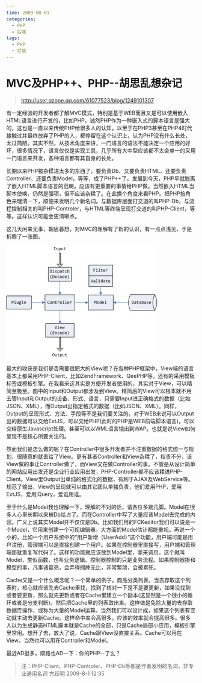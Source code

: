 ```yaml
---
time: 2009-08-01
categories:
  - PHP
  - 后端
tags:
  - PHP
  - 后端
---
```


# MVC及PHP++、PHP--胡思乱想杂记

> <http://user.qzone.qq.com/61077523/blog/1249101307>

有一定经验的开发者都了解MVC模式，特别是基于WEB而且又是可以使用嵌入HTML语言进行开发的，比如PHP。诚然PHP作为一种嵌入式的脚本语言是强大的，这也是一直以来传统PHP给很多人的认知。以至于在PHP3甚至在PHP4时代接触过并最终放弃了PHP的人，都停留在这个认识上，认为PHP没有什么长处，太过简陋。其实不然，从技术角度来讲，一门语言的语法不能决定一个应用的好坏，很多情况下，语言仅仅是实现工具，几乎所有大中型应该都不太会单一的采用一门语言来开发，各种语言都有其自身的长处。

长期以来PHP被杂糅进太多的东西了，要负责Db、又要负责HTML、还要负责Controller、还要负责Model，等等，成了PHP++了。发展到今天，PHP早就脱离了嵌入HTML脚本语言的范畴。应该有更重要的事情给PHP做。当然嵌入HTML当脚本使唤，仍然是强项，但不应该杂糅了。在此换个角度来看PHP。把PHP按角色来理清一下，顺便来发明几个新名词。与数据库层面打交道的叫PHP-Db，与流程控制相关的叫PHP-Controler，与HTML等终端呈现打交道的叫PHP-Client，等等。这样认识可能会更清晰点。

这几天闲来无事，朝思暮想，对MVC的理解有了新的认识，有一点点浅见，于是折腾了一张图。

![我的MVC框架示意图](./assets/php-cut.gif)

最大的收获是我们是否需要很肥大的View呢？在各种PHP框架中，View端的语言基本上都采用PHP-Client，比如ZendFramework、QeePHP等，还有的采用模板标签或模板引擎。在我看来这其实是方便开发者使用的，其实对于View，可以精简至极至。图中的Input和Output都涉及到View。精简后的View可以根本就不用去管Input和Output的设备、形式、语言，只需要Input进正确格式的数据（比如JSON、XML），而Output出指定格式的数据（比如JSON、XML）。同样，Output的呈现形式、方法、手段等不是我们要关注的。对于WEB来说可以Output出的数据可以交给ExtJS，可以交给PHP(此时的PHP是WEB前端脚本语言)，可以交给原生Javascript处理。甚至可以以WML语言输出到WAP。也就是说View如何呈现不是核心所要关注的。

然而我们是怎么做的呢？在Controller中很多开发者并不注重数据的格式统一与规划，很随意的就丢给了View。更有甚者Controller和View杂糅了，权责不分，该View做的事让Controller做了，而View又在做Controller的事。不管是从设计简单的网站应用出发还是企业行业应用出发，PHP-Controller都不应该糅进PHP-Client。View里Output出单纯的格式化的数据，有利于AJAX及WebService等。规范了输出，View的呈现就可以由其它团队单独负责，他们爱用PHP，爱用ExtJS，爱用jQuery，爱谁用谁。

至于什么是Model我也理解一下，理解的不对的话，请各位多踹几脚。Model在很多人心里长期以来被Db给占了。而在Controller中写了大量应该Model去完成的内容。广义上说其实Model并不仅仅是Db。比如我们用的FCKeditor我们可以说是一个Model，它用来创建一个可视编辑器。大方面的Model估计都能重视。再说一个小的，比如一个用户系统中的“用户新增（UserAdd）”这个功能，用户端可能是用户注册，管理端可以是直接创建一个用户。如果在控制器里直接写，用户端和管理端那就重复写代码了。这样的功能就应该放到Model里，拿来调用。这个就叫Model，类似函数，也叫业务逻辑。控制器控制的只是业务流程。如果控制器掺和模型的事，凡事诸葛亮，会弄得拥肿无比，非常繁琐，会被累死。

Cache又是一个什么概念呢？一个简单的例子，商品分类列表，当去存取这个列表时，核心就应该先去Cache里找，找到了核对一下是不是要更新，如果没找到或者要更新，那么就先更新或者在Cache里建立一个副本(这显然是一个很小的循环或者是分支判断)。然后把Cache里的列表取出来。这样做是免除大量的去存取数据库操作，或称为大量的Model运算。当然我们可以设计成，如果这个列表有变动就主动去更新Cache。这样命中率会高很多。应该的效率就会提高很多。很多人以为生成静态HTML脚本就是Cache的全部，只是Cache局部小应用，模板引擎里常用。想开了去，放大了说，Cache跟View没直接关系。Cache可以用在View，当然也可以用在Controller和Model。

最近AD挺多，顺路也AD一下：你的PHP--了么？

> 注：PHP-Client、PHP-Controler、PHP-Db等都是作者发明的名词，非专业通用名词
> 方跃明
> 2009-8-1 12:35
